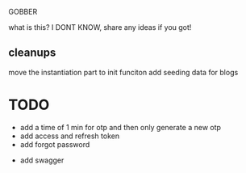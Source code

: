 GOBBER

what is this? I DONT KNOW, share any ideas if you got!

## cleanups

move the instantiation part to init funciton
add seeding data for blogs

# TODO

- add a time of 1 min for otp and then only generate a new otp
- add access and refresh token
- add forgot password

<!--- not necesary now -->

- add swagger

